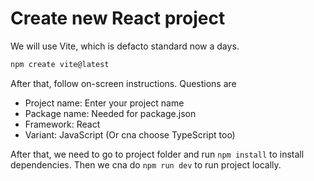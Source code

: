 # Create new React project

We will use Vite, which is defacto standard now a days.

```bash
npm create vite@latest
```

After that, follow on-screen instructions. Questions are

- Project name: Enter your project name
- Package name: Needed for package.json
- Framework: React
- Variant: JavaScript (Or cna choose TypeScript too)

After that, we need to go to project folder and run `npm install` to install dependencies. Then we cna do `npm run dev` to run project locally.